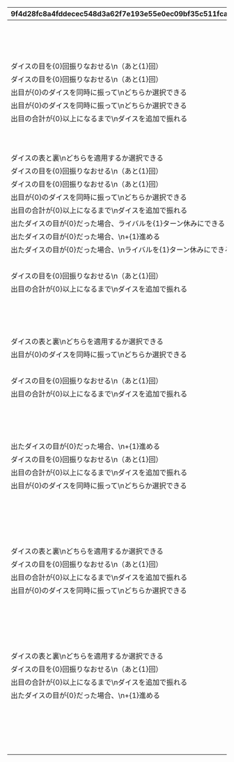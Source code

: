 |9f4d28fc8a4fddecec548d3a62f7e193e55e0ec09bf35c511fca374b75ade0d8|feebeeb1c626cb354dccd4d8bf9308cb2fb9a13c4c9e4229b4f5888c1ad7252f|5bf7c0a244c3507670d5748500749ff8f73beeca6b51edf066059df38f3f3ef1|3ecb02dd48fcf3299c449d69b286fdc085d9f43430221dc9c0ec0d5627d92fe1|3b4a67d6bed35877254a78f7481ec08c7f5f4b62ae16b7c400591814db207c7b|afb8d04b9348982dc3ecadd32388e88034304e3c1e4b39e342249242e919b990|d81b0da300322d8246b801ec55c473c9809b197b42f1eb2c26b34a3ab8647189|72e8c3b5ac91561d24476ce7f765be4271e5e031da2cd57211eb9a46d85a90a2|db3d3e04750a76ec03b0f09407f0a6f7f885d2da4f8c7593bd7ac2a7c7df8497|f7a248c60b5ca3da796556727d1862b62bd7160506042415fdbc66d784a7fce3|
| --- | --- | --- | --- | --- | --- | --- | --- | --- | --- |
||10001|1|1|ライラエル|最大50％割引確定のショップを開く（1品100％割引あり）|0|126501||1001|
||10001|2|2|モニカ|最大1000マイルを入手する|0|105301||1002|
||1|1|3|クローチェ|料理を{0}つ入手する|0|126401||1003|
|ダイスの目を{0}回振りなおせる\n（あと{1}回）|1|3|4|マツリ|ダイスの目を{0}回振りなおせる|0|100501|ダイスの目を{0}回振りなおせる\n振りなおせない場合、マイルを入手する|1004|
|ダイスの目を{0}回振りなおせる\n（あと{1}回）|2|2|4|ナナカ|ダイスの目を{0}回振りなおせる|0|101301|ダイスの目を{0}回振りなおせる\n振りなおせない場合、マイルを入手する|1005|
|出目が{0}のダイスを同時に振って\nどちらか選択できる|4|2|5|マコト|出目が{0}のダイスを同時に振って\nどちらか選択できる|0|104301||1006|
|出目が{0}のダイスを同時に振って\nどちらか選択できる|3|3|5|エリコ|出目が{0}のダイスを同時に振って\nどちらか選択できる|0|102701||1007|
|出目の合計が{0}以上になるまで\nダイスを追加で振れる|7|1|6|アンナ|出目の合計が{0}以上になるまで\nダイスを追加で振れる|0|100901||1008|
||10001|1|1|ミツキ|最大50％割引確定のショップを開く（1品100％割引あり）|0|105101||1009|
||10001|2|2|イオ|最大1000マイルを入手する|0|101801||1010|
|ダイスの表と裏\nどちらを適用するか選択できる|0|2|8|ネフィ＝ネラ|ダイスの表と裏\nどちらを適用するか選択できる|0|129701||1011|
|ダイスの目を{0}回振りなおせる\n（あと{1}回）|1|3|4|スズナ|ダイスの目を{0}回振りなおせる|0|101601|ダイスの目を{0}回振りなおせる\n振りなおせない場合、マイルを入手する|1012|
|ダイスの目を{0}回振りなおせる\n（あと{1}回）|2|2|4|ルカ|ダイスの目を{0}回振りなおせる|0|105601|ダイスの目を{0}回振りなおせる\n振りなおせない場合、マイルを入手する|1013|
|出目が{0}のダイスを同時に振って\nどちらか選択できる|3|3|5|ミミ|出目が{0}のダイスを同時に振って\nどちらか選択できる|0|102001||1014|
|出目の合計が{0}以上になるまで\nダイスを追加で振れる|7|1|6|アネモネ|出目の合計が{0}以上になるまで\nダイスを追加で振れる|0|129601||1015|
|出たダイスの目が{0}だった場合、ライバルを{1}ターン休みにできる|1|2|10|ミソギ|出たダイスの目が{0}だった場合、\nライバルを{1}ターン休みにできる|1|100401||1016|
|出たダイスの目が{0}だった場合、\n+{1}進める|2|3|13|リンド|出たダイスの目が{0}だった場合、\n+{1}進める|1|127701||1017|
|出たダイスの目が{0}だった場合、\nライバルを{1}ターン休みにできる|1|2|10|ヴルム|出たダイスの目が{0}だった場合、\nライバルを{1}ターン休みにできる|1|127801||1018|
||10001|1|1|ミフユ|最大50％割引確定のショップを開く（1品100％割引あり）|0|104801||1019|
|ダイスの目を{0}回振りなおせる\n（あと{1}回）|2|2|4|ジュン|ダイスの目を{0}回振りなおせる|0|104701|ダイスの目を{0}回振りなおせる\n振りなおせない場合、マイルを入手する|1020|
|出目の合計が{0}以上になるまで\nダイスを追加で振れる|7|1|6|ミサキ|出目の合計が{0}以上になるまで\nダイスを追加で振れる|0|105001||1021|
||10002|1|2|アキノ|最大2000マイルを入手する|0|103201||1022|
||1|1|12|クルル|福引券を{0}枚入手する|0|130901||1023|
||1|1|3|スズメ|料理を{0}つ入手する|0|102501||1024|
|ダイスの表と裏\nどちらを適用するか選択できる|0|2|8|ユキ|ダイスの表と裏\nどちらを適用するか選択できる|0|100801||1025|
|出目が{0}のダイスを同時に振って\nどちらか選択できる|4|2|5|ネア|出目が{0}のダイスを同時に振って\nどちらか選択できる|0|123301||1026|
||10001|1|1|タマキ|最大50％割引確定のショップを開く（1品100％割引あり）|0|104601||1027|
|ダイスの目を{0}回振りなおせる\n（あと{1}回）|2|2|4|ランファ|ダイスの目を{0}回振りなおせる|0|118101|ダイスの目を{0}回振りなおせる\n振りなおせない場合、マイルを入手する|1028|
|出目の合計が{0}以上になるまで\nダイスを追加で振れる|7|1|6|ユカリ|出目の合計が{0}以上になるまで\nダイスを追加で振れる|0|103401||1029|
||10002|1|2|クレジッタ|最大2000マイルを入手する|0|118001||1030|
||1|1|12|サレン|福引券を{0}枚入手する|0|102801||1031|
||1|1|3|ユイ|料理を{0}つ入手する|0|100201||1032|
|出たダイスの目が{0}だった場合、\n+{1}進める|1|3|13|ハツネ|出たダイスの目が{0}だった場合、\n+{1}進める|1|101201||1033|
|ダイスの目を{0}回振りなおせる\n（あと{1}回）|1|3|4|ミソラ|ダイスの目を{0}回振りなおせる|0|118201|ダイスの目を{0}回振りなおせる\n振りなおせない場合、マイルを入手する|1034|
|出目の合計が{0}以上になるまで\nダイスを追加で振れる|7|1|6|ムイミ|出目の合計が{0}以上になるまで\nダイスを追加で振れる|0|106101||1035|
|出目が{0}のダイスを同時に振って\nどちらか選択できる|4|2|5|シノブ|出目が{0}のダイスを同時に振って\nどちらか選択できる|0|103101||1036|
||10001|1|1|マヒル|最大50％割引確定のショップを開く（1品100％割引あり）|0|103301||1037|
||10002|1|2|キョウカ|最大2000マイルを入手する|0|103601||1038|
||1|1|12|グレイス|福引券を{0}枚入手する|0|133001||1039|
||1|1|3|ヴァイオレット|料理を{0}つ入手する|0|133101||1040|
|ダイスの表と裏\nどちらを適用するか選択できる|0|2|8|ラビリスタ|ダイスの表と裏\nどちらを適用するか選択できる|0|106801||1041|
|ダイスの目を{0}回振りなおせる\n（あと{1}回）|1|3|4|クリスティーナ|ダイスの目を{0}回振りなおせる|0|107101|ダイスの目を{0}回振りなおせる\n振りなおせない場合、マイルを入手する|1042|
|出目の合計が{0}以上になるまで\nダイスを追加で振れる|7|1|6|ネネカ|出目の合計が{0}以上になるまで\nダイスを追加で振れる|0|107001||1043|
|出目が{0}のダイスを同時に振って\nどちらか選択できる|4|2|5|カヤ|出目が{0}のダイスを同時に振って\nどちらか選択できる|0|106501||1044|
||10001|1|1|ユニ|最大50％割引確定のショップを開く（1品100％割引あり）|0|111001||1045|
||10002|1|2|カノン|最大2000マイルを入手する|0|134901||1046|
||1|1|12|ツムギ|福引券を{0}枚入手する|0|105401||1047|
||1|1|3|ホウオウ|料理を{0}つ入手する|0|134701||1048|
|ダイスの表と裏\nどちらを適用するか選択できる|0|2|8|ヒヨリ|ダイスの表と裏\nどちらを適用するか選択できる|0|100101||1049|
|ダイスの目を{0}回振りなおせる\n（あと{1}回）|1|3|4|ミヤコ|ダイスの目を{0}回振りなおせる|0|100701|ダイスの目を{0}回振りなおせる\n振りなおせない場合、マイルを入手する|1050|
|出目の合計が{0}以上になるまで\nダイスを追加で振れる|7|1|6|ニノン|出目の合計が{0}以上になるまで\nダイスを追加で振れる|0|103001||1051|
|出たダイスの目が{0}だった場合、\n+{1}進める|2|3|13|カスミ|出たダイスの目が{0}だった場合、\n+{1}進める|1|101401||1052|
||10001|1|1|サツキ|最大50％割引確定のショップを開く（1品100％割引あり）|0|135901||1053|
||10002|1|2|リン|最大2000マイルを入手する|0|102601||1054|
||1|1|12|イロハ|福引券を{0}枚入手する|0|132401||1055|
||1|1|3|ユキノ|料理を{0}つ入手する|0|135801||1056|
